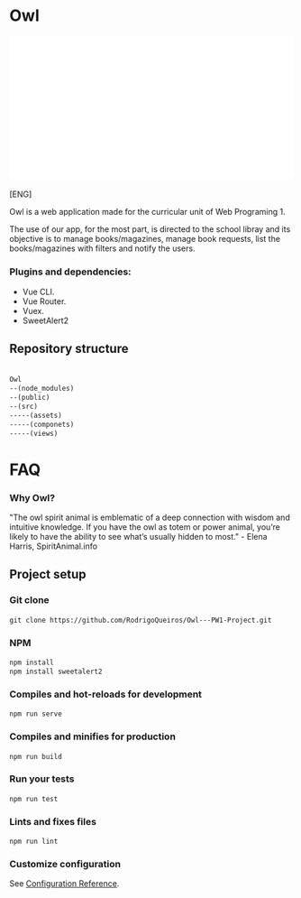 # Owl
![GitHub Logo ](Owl/src/assets/logo.png)


[ENG]

Owl is a web application made for the curricular unit of Web Programing 1.

The use of our app, for the most part, is directed to the school libray and its objective is to manage books/magazines, manage book requests, list the books/magazines with filters and notify the users.


### Plugins and dependencies:
* Vue CLI.
* Vue Router.
* Vuex.
* SweetAlert2

## Repository structure 

```mermaid

Owl  
--(node_modules) 
--(public)
--(src)
-----(assets)
-----(componets)
-----(views)
```

# FAQ

### Why Owl?
"The owl spirit animal is emblematic of a deep connection with wisdom and intuitive knowledge. If you have the owl as totem or power animal, you’re likely to have the ability to see what’s usually hidden to most." - Elena Harris, SpiritAnimal.info



## Project setup

### Git clone
```
git clone https://github.com/RodrigoQueiros/Owl---PW1-Project.git
```

### NPM
```
npm install
npm install sweetalert2
```

### Compiles and hot-reloads for development
```
npm run serve
```

### Compiles and minifies for production
```
npm run build
```

### Run your tests
```
npm run test
```

### Lints and fixes files
```
npm run lint
```

### Customize configuration
See [Configuration Reference](https://cli.vuejs.org/config/).




